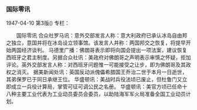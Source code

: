 ### 国际零讯

1947-04-10
第3版()
专栏：

　　国际零讯
    合众社罗马讯：意外交部发言人称：意大利政府已承认冰岛自由邦之独立，意国并将在冰岛设立领事馆。该发言人并称：两国邦交之恢复，将提早开始两国经济谈判。
    马德里广播：佛朗哥表示即将向国会提出一项法案，建议恢复西班牙之君主制度。另据合众社讯：美政府对佛朗哥之声明表示审慎之怀疑，拒加评论。英外交部发言人称：对西班牙问题惟一可能接受之让步，即为佛朗哥及其政权之消灭。
    据美新闻处讯：英国反动派傀儡希腊国王乔治二世于本月一日逝世，其弟保罗已于同日承继王位。
    华盛顿讯：美战时兵役法顷已废止，但杜鲁门又立即成立一兵役计算局，掌管可征可调公民之名册。
    华盛顿讯：美官方顷已任命十八种主要工业代表为工业动员委员会委员，以助陆海军军火局准备全国工业动员计划。
